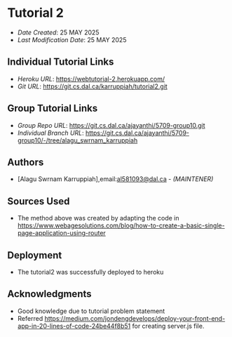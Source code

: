 
# Tutorial 2 


* *Date Created*: 25 MAY 2025
* *Last Modification Date*: 25 MAY 2025

## Individual Tutorial Links

* *Heroku URL*: <https://webtutorial-2.herokuapp.com/>
* *Git URL*: <https://git.cs.dal.ca/karruppiah/tutorial2.git>

## Group Tutorial Links

* *Group Repo URL*: <https://git.cs.dal.ca/ajayanthi/5709-group10.git>
* *Individual Branch URL*: <https://git.cs.dal.ca/ajayanthi/5709-group10/-/tree/alagu_swrnam_karruppiah>



## Authors

* [Alagu Swrnam Karruppiah],email:<al581093@dal.ca> - *(MAINTENER)*


## Sources Used

* The method above was created by adapting the code in <https://www.webagesolutions.com/blog/how-to-create-a-basic-single-page-application-using-router>

## Deployment

* The tutorial2 was successfully deployed to heroku

## Acknowledgments

* Good knowledge due to tutorial problem statement
* Referred <https://medium.com/jondengdevelops/deploy-your-front-end-app-in-20-lines-of-code-24be44f8b51> for creating server.js file.